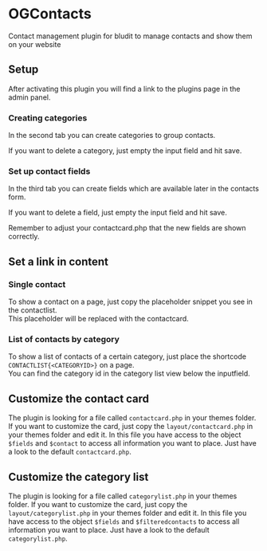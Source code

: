 # OGContacts

Contact management plugin for bludit to manage contacts and show them on your website

## Setup

After activating this plugin you will find a link to the plugins page in the admin panel.

### Creating categories

In the second tab you can create categories to group contacts.

If you want to delete a category, just empty the input field and hit save.

### Set up contact fields

In the third tab you can create fields which are available later in the contacts form.

If you want to delete a field, just empty the input field and hit save.

Remember to adjust your contactcard.php that the new fields are shown correctly.

## Set a link in content

### Single contact

To show a contact on a page, just copy the placeholder snippet you see in the contactlist.  
This placeholder will be replaced with the contactcard.

### List of contacts by category

To show a list of contacts of a certain category, just place the shortcode ``CONTACTLIST{<CATEGORYID>}`` on a page.  
You can find the category id in the category list view below the inputfield.

## Customize the contact card

The plugin is looking for a file called ``contactcard.php`` in your themes folder. If you want to customize the card, just copy the ``layout/contactcard.php`` in your themes folder and edit it. In this file you have access to the object ``$fields`` and ``$contact`` to access all information you want to place. Just have a look to the default ``contactcard.php``.

## Customize the category list

The plugin is looking for a file called ``categorylist.php`` in your themes folder. If you want to customize the card, just copy the ``layout/categorylist.php`` in your themes folder and edit it. In this file you have access to the object ``$fields`` and ``$filteredcontacts`` to access all information you want to place. Just have a look to the default ``categorylist.php``.